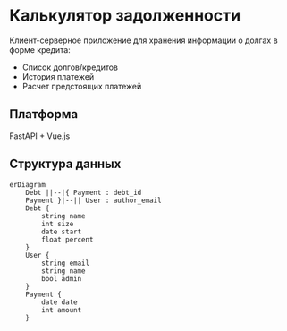 # Калькулятор задолженности

Клиент-серверное приложение для хранения информации о долгах в форме кредита:

- Список долгов/кредитов
- История платежей
- Расчет предстоящих платежей

## Платформа

FastAPI + Vue.js

## Структура данных

```mermaid
erDiagram
    Debt ||--|{ Payment : debt_id
    Payment }|--|| User : author_email
    Debt {
        string name
        int size
        date start
        float percent
    }
    User {
        string email
        string name
        bool admin
    }
    Payment {
        date date
        int amount
    }
```
